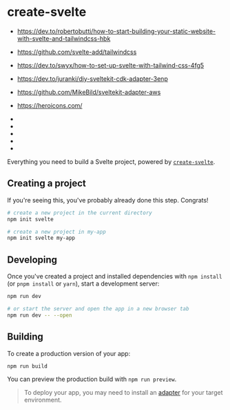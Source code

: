 # create-svelte

- https://dev.to/robertobutti/how-to-start-building-your-static-website-with-svelte-and-tailwindcss-hbk
- https://github.com/svelte-add/tailwindcss
- https://dev.to/swyx/how-to-set-up-svelte-with-tailwind-css-4fg5
- https://dev.to/juranki/diy-sveltekit-cdk-adapter-3enp
- https://github.com/MikeBild/sveltekit-adapter-aws
- https://heroicons.com/
- 
- 
- 
- 

- 


Everything you need to build a Svelte project, powered by [`create-svelte`](https://github.com/sveltejs/kit/tree/master/packages/create-svelte).

## Creating a project

If you're seeing this, you've probably already done this step. Congrats!

```bash
# create a new project in the current directory
npm init svelte

# create a new project in my-app
npm init svelte my-app
```

## Developing

Once you've created a project and installed dependencies with `npm install` (or `pnpm install` or `yarn`), start a development server:

```bash
npm run dev

# or start the server and open the app in a new browser tab
npm run dev -- --open
```

## Building

To create a production version of your app:

```bash
npm run build
```

You can preview the production build with `npm run preview`.

> To deploy your app, you may need to install an [adapter](https://kit.svelte.dev/docs/adapters) for your target environment.
